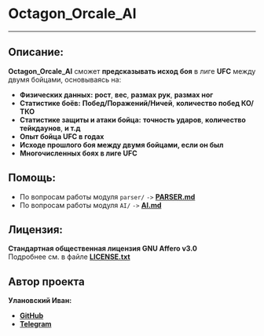 # Octagon_Orcale_AI
****
## Описание:
**Octagon_Orcale_AI** сможет **предсказывать исход боя** в лиге **UFC** между двумя бойцами, основываясь на:
- **Физических данных:** **рост**, **вес**, **размах рук**, **размах ног**
- **Статистике боёв:** **Побед/Поражений/Ничей**, **количество побед КО/ТКО**
- **Статистике защиты и атаки бойца:** **точность ударов**, **количество тейкдаунов**, **и т.д**
- **Опыт бойца UFC в годах**
- **Исходе прошлого боя между двумя бойцами, если он был**
- **Многочисленных боях в лиге UFC**

## Помощь:
- По вопросам работы модуля `parser/` `->` **[PARSER.md](PARSER.md)**
- По вопросам работы модуля `AI/` `->` **[AI.md](AI.md)**


## Лицензия:
**Стандартная общественная лицензия GNU Affero v3.0**<br>
Подробнее см. в файле **[LICENSE.txt](LICENSE.txt)**

## Автор проекта
**Улановский Иван:**
- **[GitHub](https://github.com/ivan-dev-lab)**
- **[Telegram](https://t.me/ivan_ne_chik06)**